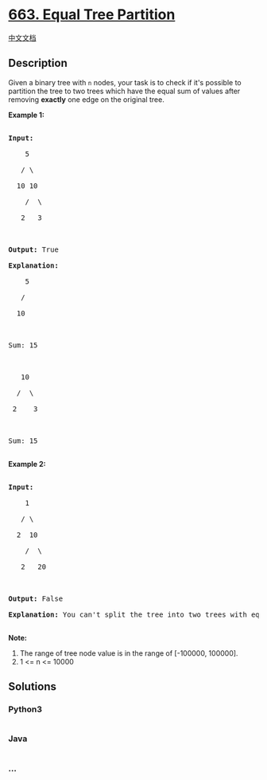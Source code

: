 # [663. Equal Tree Partition](https://leetcode.com/problems/equal-tree-partition)

[中文文档](/solution/0600-0699/0663.Equal%20Tree%20Partition/README.md)

## Description

<p>

Given a binary tree with <code>n</code> nodes, your task is to check if it's possible to partition the tree to two trees which have the equal sum of values after removing <b>exactly</b> one edge on the original tree.

</p>

<p><b>Example 1:</b><br />

<pre>

<b>Input:</b>     

    5

   / \

  10 10

    /  \

   2   3



<b>Output:</b> True

<b>Explanation:</b> 

    5

   / 

  10

      

Sum: 15



   10

  /  \

 2    3



Sum: 15

</pre>

</p>

<p><b>Example 2:</b><br />

<pre>

<b>Input:</b>     

    1

   / \

  2  10

    /  \

   2   20



<b>Output:</b> False

<b>Explanation:</b> You can't split the tree into two trees with equal sum after removing exactly one edge on the tree.

</pre>

</p>

<p><b>Note:</b><br>

<ol>

<li>The range of tree node value is in the range of [-100000, 100000].</li>

<li>1 <= n <= 10000</li>

</ol>

</p>

## Solutions

<!-- tabs:start -->

### **Python3**

```python

```

### **Java**

```java

```

### **...**

```

```

<!-- tabs:end -->
